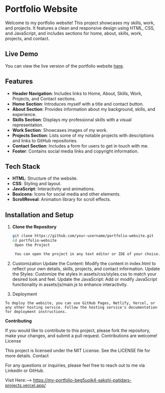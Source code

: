 # Portfolio Website

Welcome to my portfolio website! This project showcases my skills, work, and projects. It features a clean and responsive design using HTML, CSS, and JavaScript, and includes sections for home, about, skills, work, projects, and contact.

## Live Demo

You can view the live version of the portfolio website [here](https://your-live-demo-link.com).

## Features

- **Header Navigation**: Includes links to Home, About, Skills, Work, Projects, and Contact sections.
- **Home Section**: Introduces myself with a title and contact button.
- **About Section**: Provides information about my background, skills, and experience.
- **Skills Section**: Displays my professional skills with a visual representation.
- **Work Section**: Showcases images of my work.
- **Projects Section**: Lists some of my notable projects with descriptions and links to GitHub repositories.
- **Contact Section**: Includes a form for users to get in touch with me.
- **Footer**: Contains social media links and copyright information.

## Tech Stack

- **HTML**: Structure of the website.
- **CSS**: Styling and layout.
- **JavaScript**: Interactivity and animations.
- **Boxicons**: Icons for social media and other elements.
- **ScrollReveal**: Animation library for scroll effects.

## Installation and Setup

1. **Clone the Repository**

   ```bash
   git clone https://github.com/your-username/portfolio-website.git
   cd portfolio-website
    Open the Project

    You can open the project in any text editor or IDE of your choice. To view the website locally, open the index.html file in a web browser.

 2.   Customization
        Update the Content: Modify the content in index.html to reflect your own details, skills, projects, and contact information.
        Update the Styles: Customize the styles in assets/css/styles.css to match your desired look and feel.
        Update the JavaScript: Add or modify JavaScript functionality in assets/js/main.js to enhance interactivity.

 3.   Deployment

    To deploy the website, you can use GitHub Pages, Netlify, Vercel, or any other hosting service. Follow the hosting service's documentation for deployment instructions.

**Contributing**

If you would like to contribute to this project, please fork the repository, make your changes, and submit a pull request. Contributions are welcome!
License

This project is licensed under the MIT License. See the LICENSE file for more details.
Contact

For any questions or inquiries, please feel free to reach out to me via LinkedIn or GitHub.


Visit Here:--> https://my-portfolio-beg5uoik4-sakshi-patidars-projects.vercel.app/
